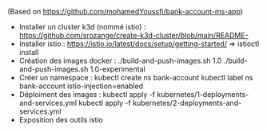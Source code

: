 (Based on https://github.com/mohamedYoussfi/bank-account-ms-app)

- Installer un cluster k3d (nommé istio) : https://github.com/srozange/create-k3d-cluster/blob/main/README-
- Installer istio : https://istio.io/latest/docs/setup/getting-started/ => istioctl install
- Création des images docker :
./build-and-push-images.sh 1.0
./build-and-push-images.sh 1.0-experimental
- Créer un namespace :
kubectl create ns bank-account
kubectl label ns bank-account istio-injection=enabled
- Déploiment des images :
kubectl apply -f kubernetes/1-deployments-and-services.yml
kubectl apply -f kubernetes/2-deployments-and-services.yml
- Exposition des outils istio